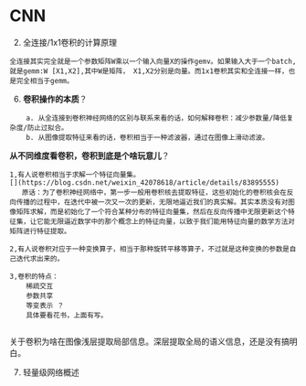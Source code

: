 # CNN
2. 全连接/1x1卷积的计算原理  
```
全连接其实完全就是一个参数矩阵W乘以一个输入向量X的操作gemv。如果输入大于一个batch,就是gemm:W [X1,X2],其中W是矩阵， X1,X2分别是向量。而1x1卷积其实和全连接一样，也是完全相当于gemm。
```

6. **卷积操作的本质**？  
``` 
    a. 从全连接到卷积神经网络的区别与联系来看的话，如何解释卷积：减少参数量/降低复杂度/防止过拟合。  
    b. 从图像提取特征来看的话，卷积相当于一种滤波器，通过在图像上滑动滤波。 
```

**从不同维度看卷积，卷积到底是个啥玩意儿**？    

```
1,有人说卷积相当于求解一个特征向量集。  
[](https://blog.csdn.net/weixin_42078618/article/details/83895555)  
   原话：为了卷积神经网络中，第一步一般用卷积核去提取特征，这些初始化的卷积核会在反向传播的过程中，在迭代中被一次又一次的更新，无限地逼近我们的真实解。其实本质没有对图像矩阵求解，而是初始化了一个符合某种分布的特征向量集，然后在反向传播中无限更新这个特征集，让它能无限逼近数学中的那个概念上的特征向量，以致于我们能用特征向量的数学方法对矩阵进行特征提取。

2,有人说卷积对应于一种变换算子，相当于那种旋转平移等算子，不过就是这种变换的参数是自己迭代求出来的。  

3,卷积的特点：
    稀疏交互  
    参数共享
    等变表示 ？
    具体要看花书，上面有写。  
     
```
关于卷积为啥在图像浅层提取局部信息。深层提取全局的语义信息，还是没有搞明白。

7. 轻量级网络概述